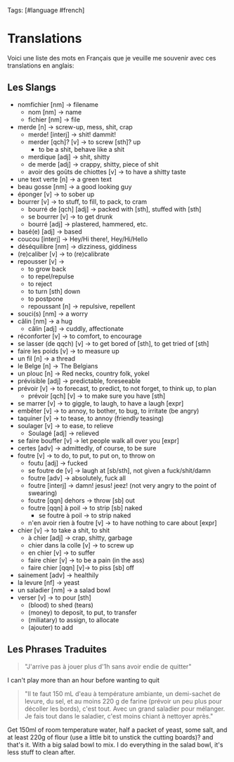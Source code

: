 Tags: [#language #french]

# Translations

Voici une liste des mots en Français que je veuille me souvenir avec ces translations en anglais:

## Les Slangs

- nomfichier \[nm] -> filename
	- nom \[nm] -> name
	- fichier \[nm] -> file
- merde \[n] -> screw-up, mess, shit, crap
	- merde! \[interj] -> shit! dammit!
	- merder \[qch]? \[v] -> to screw \[sth]? up
		- to be a shit, behave like a shit
	- merdique \[adj] -> shit, shitty
	- de merde \[adj] -> crappy, shitty, piece of shit
	- avoir des goûts de chiottes \[v] -> to have a shitty taste
- une text verte \[n] -> a green text
- beau gosse \[nm] -> a good looking guy
- éponger \[v] -> to sober up
- bourrer \[v] -> to stuff, to fill, to pack, to cram
	- bourré de \[qch] \[adj] -> packed with \[sth], stuffed with \[sth]
	- se bourrer \[v] -> to get drunk
	- bourré \[adj] -> plastered, hammered, etc.
- basé(e) \[adj] -> based
- coucou \[interj] -> Hey/Hi there!, Hey/Hi/Hello
- déséquilibre \[nm] -> dizziness, giddiness
- (re)caliber \[v] -> to (re)calibrate
- repousser \[v] -> 
	- to grow back
	- to repel/repulse
	- to reject
	- to turn \[sth] down
	- to postpone
	- repoussant \[n] -> repulsive, repellent
- souci(s) \[nm] -> a worry
- câlin \[nm] -> a hug
	- câlin \[adj] -> cuddly, affectionate
- réconforter \[v] -> to comfort, to encourage
- se lasser (de qqch) \[v] -> to get bored of \[sth], to get tried of \[sth]
- faire les poids \[v] -> to measure up
- un fil \[n] -> a thread
- le Belge \[n] -> The Belgians
- un plouc \[n] -> Red necks, country folk, yokel
- prévisible \[adj] -> predictable, foreseeable
- prévoir \[v] -> to forecast, to predict, to not forget, to think up, to plan
	- prévoir \[qch] \[v] -> to make sure you have \[sth]
- se marrer \[v] -> to giggle, to laugh, to have a laugh \[expr]
- embêter \[v] -> to annoy, to bother, to bug, to irritate (be angry)
- taquiner \[v] -> to tease, to annoy (friendly teasing)
- soulager \[v] -> to ease, to relieve
	- Soulagé \[adj] -> relieved
- se faire bouffer \[v] -> let people walk all over you \[expr]
- certes \[adv] -> admittedly, of course, to be sure
- foutre \[v] -> to do, to put, to put on, to throw on
	- foutu \[adj] -> fucked
	- se foutre de \[v] -> laugh at \[sb/sth], not given a fuck/shit/damn
	- foutre \[adv] -> absolutely, fuck all
	- foutre \[interj] -> damn! jesus! jeez! (not very angry to the point of swearing)
	- foutre \[qqn] dehors -> throw \[sb] out
	- foutre \[qqn] à poil -> to strip \[sb] naked
		- se foutre à poil -> to strip naked
	- n'en avoir rien à foutre \[v] -> to have nothing to care about \[expr]
- chier \[v] -> to take a shit, to shit
	- à chier \[adj] -> crap, shitty, garbage
	- chier dans la colle \[v] -> to screw up
	- en chier \[v] -> to suffer
	- faire chier \[v] -> to be a pain (in the ass)
	- faire chier \[qqn] \[v]-> to piss \[sb] off
- sainement \[adv] -> healthily
- la levure \[nf] -> yeast
- un saladier \[nm] -> a salad bowl
- verser \[v] -> to pour \[sth]
	- (blood) to shed (tears)
	- (money) to deposit, to put, to transfer
	- (miliatary) to assign, to allocate
	- (ajouter) to add

## Les Phrases Traduites

> "J'arrive pas à jouer plus d'1h sans avoir endie de quitter"

I can't play more than an hour before wanting to quit

> "Il te faut 150 mL d'eau à température ambiante, un demi-sachet de levure, du sel, et au moins 220 g de farine (prévoir un peu plus pour décoller les bords), c'est tout. Avec un grand saladier pour mélanger. Je fais tout dans le saladier, c'est moins chiant à nettoyer après."

Get 150ml of room temperature water, half a packet of yeast, some salt, and at least 220g of flour (use a little bit to unstick the cutting boards)? and that's it. With a big salad bowl to mix. I do everything in the salad bowl, it's less stuff to clean after.